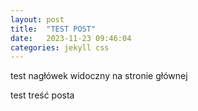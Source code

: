```yaml
---
layout: post
title:  "TEST POST"
date:   2023-11-23 09:46:04
categories: jekyll css
---
```

test nagłówek widoczny na stronie głównej

<!--more-->

test treść posta
